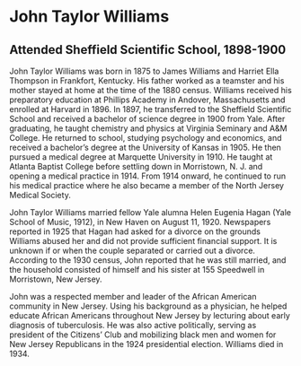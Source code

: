 # John Taylor Williams
## Attended Sheffield Scientific School, 1898-1900
John Taylor Williams was born in 1875 to James Williams and Harriet Ella Thompson in Frankfort, Kentucky. His father worked as a teamster and his mother stayed at home at the time of the 1880 census. Williams received his preparatory education at Phillips Academy in Andover, Massachusetts and enrolled at Harvard in 1896. In 1897, he transferred to the Sheffield Scientific School and received a bachelor of science degree in 1900 from Yale. After graduating, he taught chemistry and physics at Virginia Seminary and A&M College. He returned to school, studying psychology and economics, and received a bachelor’s degree at the University of Kansas in 1905. He then pursued a medical degree at Marquette University in 1910. He taught at Atlanta Baptist College before settling down in Morristown, N. J. and opening a medical practice in 1914. From 1914 onward, he continued to run his medical practice where he also became a member of the North Jersey Medical Society.

John Taylor Williams married fellow Yale alumna Helen Eugenia Hagan (Yale School of Music, 1912), in New Haven on August 11, 1920. Newspapers reported in 1925 that Hagan had asked for a divorce on the grounds Williams abused her and did not provide sufficient financial support. It is unknown if or when the couple separated or carried out a divorce. According to the 1930 census, John reported that he was still married, and the household consisted of himself and his sister at 155 Speedwell in Morristown, New Jersey.

John was a respected member and leader of the African American community in New Jersey. Using his background as a physician, he helped educate African Americans throughout New Jersey by lecturing about early diagnosis of tuberculosis. He was also active politically, serving as president of the Citizens’ Club and mobilizing black men and women for New Jersey Republicans in the 1924 presidential election. Williams died in 1934.

